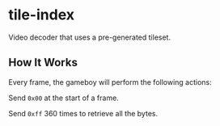 # tile-index

Video decoder that uses a pre-generated tileset.

## How It Works

Every frame, the gameboy will perform the following actions:

Send `0x00` at the start of a frame.

Send `0xff` 360 times to retrieve all the bytes. 